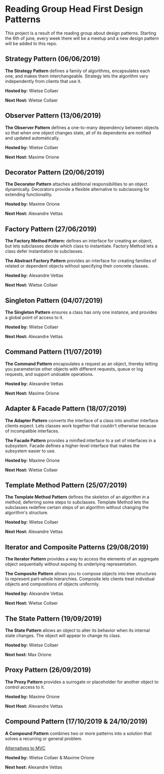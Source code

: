 # Reading Group Head First Design Patterns

This project is a result of the reading group about design patterns. Starting the 6th of june, every week there will be a meetup and a new
design pattern will be added to this repo.

## Strategy Pattern (06/06/2019)
**The Strategy Pattern** defines a family of algorithms, encapsulates each one, and makes them interchangeable. Strategy lets the algorithm vary independently
 from clients that use it.

**Hosted by:** Wietse Collaer

**Next Host:** Wietse Collaer

## Observer Pattern (13/06/2019)
**The Observer Pattern** defines a one-to-many dependency between objects so that when one object changes state,
all of its dependents are notified and updated automatically.

**Hosted by:** Wietse Collaer

**Next Host:** Maxime Orione

## Decorator Pattern (20/06/2019)
**The Decorator Pattern** attaches additional responsibilities to an object dynamically.
Decorators provide a flexible alternative to subclassing for extending functionality.

**Hosted by:** Maxime Orione

**Next Host:** Alexandre Vettas

## Factory Pattern (27/06/2019)
**The Factory Method Pattern:** defines an interface for creating an object, but lets subclasses decide which class to instantiate. Factory Method lets a class defer instantiation to subclasses.

**The Abstract Factory Pattern** provides an interface for creating families of related or dependent objects without specifying their concrete classes.

**Hosted by:** Alexandre Vettas

**Next Host:** Wietse Collaer

## Singleton Pattern (04/07/2019)
**The Singleton Pattern** ensures a class has only one instance, and provides a global point of access to it.

**Hosted by:** Wietse Collaer

**Next Host:** Alexandre Vettas

## Command Pattern (11/07/2019)
**The Command Pattern** encapsulates a request as an object, thereby letting you parameterize other objects with different requests, queue or log requests, and support undoable operations.

**Hosted by:** Alexandre Vettas

**Next Host:** Maxime Orione

## Adapter & Facade Pattern (18/07/2019)
**The Adapter Pattern** converts the interface of a class into another interface clients expect. Lets classes work together that couldn't otherwise because of incompatible interfaces.

**The Facade Pattern** provides a minified interface to a set of interfaces in a subsystem. Facade defines a higher-level interface that makes the subsystem easier to use.

**Hosted by:** Maxime Orione

**Next Host:** Wietse Collaer

## Template Method Pattern (25/07/2019)
**The Template Method Pattern** defines the skeleton of an algorithm in a method, deferring some steps to subclasses.
Template Method lets the subclasses redefine certain steps of an algorithm without changing the algorithm's structure.

**Hosted by:** Wietse Collaer

**Next Host:** Alexandre Vettas 

## Iterator and Composite Patterns (29/08/2019)
**The Iterator Pattern** provides a way to access the elements of an aggregate object sequentially without expoing its underlying representation.

**The Composite Pattern** allows you to compose objects into tree structures to represent part-whole hierarchies. Composite lets clients treat individual objects and compositions of objects uniformly.

**Hosted by:** Alexandre Vettas

**Next Host:** Wietse Collaer

## The State Pattern (19/09/2019)
**The State Pattern** allows an object to alter its behavior
when its internal state changes. The object will appear to change its class.

**Hosted by:** Wietse Collaer

**Next host:** Max Orione

## Proxy Pattern (26/09/2019)
**The Proxy Pattern** provides a surrogate or placeholder for another object to control access to it.

**Hosted by:** Maxime Orione

**Next Host:** Alexandre Vettas

## Compound Pattern (17/10/2019 & 24/10/2019)
**A Compound Pattern** combines two or more patterns into a solution that solves a recurring or general problem.

[Alternatives to MVC](https://blog.ircmaxell.com/2014/11/alternatives-to-mvc.html)

**Hosted by:** Wietse Collaer & Maxime Orione

**Next host:** Alexandre Vettas
